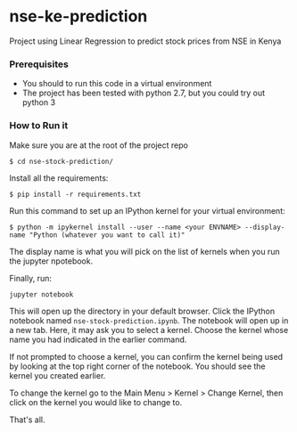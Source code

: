 # nse-ke-prediction
Project using Linear Regression to predict stock prices from NSE in Kenya

### Prerequisites
- You should to run this code in a virtual environment
- The project has been tested with python 2.7, but you could try out python 3

### How to Run it

Make sure you are at the root of the project repo
```
$ cd nse-stock-prediction/
```

Install all the requirements:
```
$ pip install -r requirements.txt
```

Run this command to set up an IPython kernel for your virtual environment:
```
$ python -m ipykernel install --user --name <your ENVNAME> --display-name "Python (whatever you want to call it)"
```
The display name is what you will pick on the list of kernels when you run the jupyter npotebook.

Finally, run:
```
jupyter notebook
```
This will open up the directory in your default browser. Click the IPython notebook named `nse-stock-prediction.ipynb`. The notebook will open up in a new tab.
Here, it may ask you to select a kernel. Choose the kernel whose name you had indicated in the earlier command.

If not prompted to choose a kernel, you can confirm the kernel being used by looking at the top right corner of the notebook. You should see the kernel you created earlier.

To change the kernel go to the Main Menu > Kernel > Change Kernel, then click on the kernel you would like to change to.

That's all.